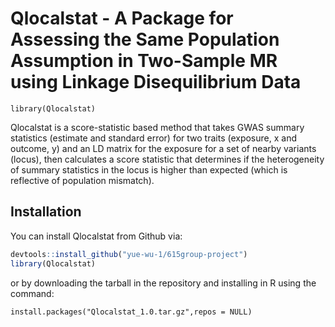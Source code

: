 
# Qlocalstat - A Package for Assessing the Same Population Assumption in Two-Sample MR using Linkage Disequilibrium Data

```{r}
library(Qlocalstat)
```

<!-- badges: start -->
<!-- badges: end -->

Qlocalstat is a score-statistic based method that takes GWAS summary statistics (estimate and standard error) for two traits (exposure, x and outcome, y) and an LD matrix for the exposure for a set of nearby variants (locus), then calculates a score statistic that determines if the heterogeneity of summary statistics in the locus is higher than expected (which is reflective of population mismatch). 

## Installation

You can install Qlocalstat from Github via:

``` r
devtools::install_github("yue-wu-1/615group-project")
library(Qlocalstat)
```

or by downloading the tarball in the repository and installing in R using the command:

```{r example}
install.packages("Qlocalstat_1.0.tar.gz",repos = NULL)
```
